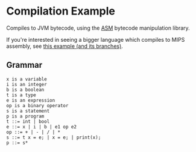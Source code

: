 # Compilation Example #

Compiles to JVM bytecode, using the [ASM](https://asm.ow2.io/) bytecode manipulation library.

If you're interested in seeing a bigger language which compiles to MIPS assembly, see [this example (and its branches)](https://github.com/csun-comp430-s19/codegen-expressions-example).

## Grammar ##

```
x is a variable
i is an integer
b is a boolean
t is a type
e is an expression
op is a binary operator
s is a statement
p is a program
t ::= int | bool
e ::= x | i | b | e1 op e2
op ::= + | - | / | *
s ::= t x = e; | x = e; | print(x);
p ::= s*
```
